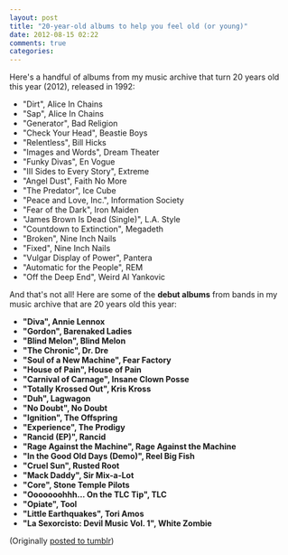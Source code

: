 ```yaml
---
layout: post
title: "20-year-old albums to help you feel old (or young)"
date: 2012-08-15 02:22
comments: true
categories: 
---
```

Here's a handful of albums from my music archive that turn 20 years old this year (2012), released in 1992:

* "Dirt", Alice In Chains
* "Sap", Alice In Chains
* "Generator", Bad Religion
* "Check Your Head", Beastie Boys
* "Relentless", Bill Hicks
* "Images and Words", Dream Theater
* "Funky Divas", En Vogue
* "III Sides to Every Story", Extreme
* "Angel Dust", Faith No More
* "The Predator", Ice Cube
* "Peace and Love, Inc.", Information Society
* "Fear of the Dark", Iron Maiden
* "James Brown Is Dead (Single)", L.A. Style
* "Countdown to Extinction", Megadeth
* "Broken", Nine Inch Nails
* "Fixed", Nine Inch Nails
* "Vulgar Display of Power", Pantera
* "Automatic for the People", REM
* "Off the Deep End", Weird Al Yankovic

And that's not all! Here are some of the **debut albums** from bands in my music archive that are 20 years old this year:

* **"Diva", Annie Lennox**
* **"Gordon", Barenaked Ladies**
* **"Blind Melon", Blind Melon**
* **"The Chronic", Dr. Dre**
* **"Soul of a New Machine", Fear Factory**
* **"House of Pain", House of Pain**
* **"Carnival of Carnage", Insane Clown Posse**
* **"Totally Krossed Out", Kris Kross**
* **"Duh", Lagwagon**
* **"No Doubt", No Doubt**
* **"Ignition", The Offspring**
* **"Experience", The Prodigy**
* **"Rancid (EP)", Rancid**
* **"Rage Against the Machine", Rage Against the Machine**
* **"In the Good Old Days (Demo)", Reel Big Fish**
* **"Cruel Sun", Rusted Root**
* **"Mack Daddy", Sir Mix-a-Lot**
* **"Core", Stone Temple Pilots**
* **"Ooooooohhh... On the TLC Tip", TLC**
* **"Opiate", Tool**
* **"Little Earthquakes", Tori Amos**
* **"La Sexorcisto: Devil Music Vol. 1", White Zombie**

(Originally [posted to tumblr](http://genetik.tumblr.com/post/29469068902/20-year-old-albums-to-help-you-feel-old-or-young))
